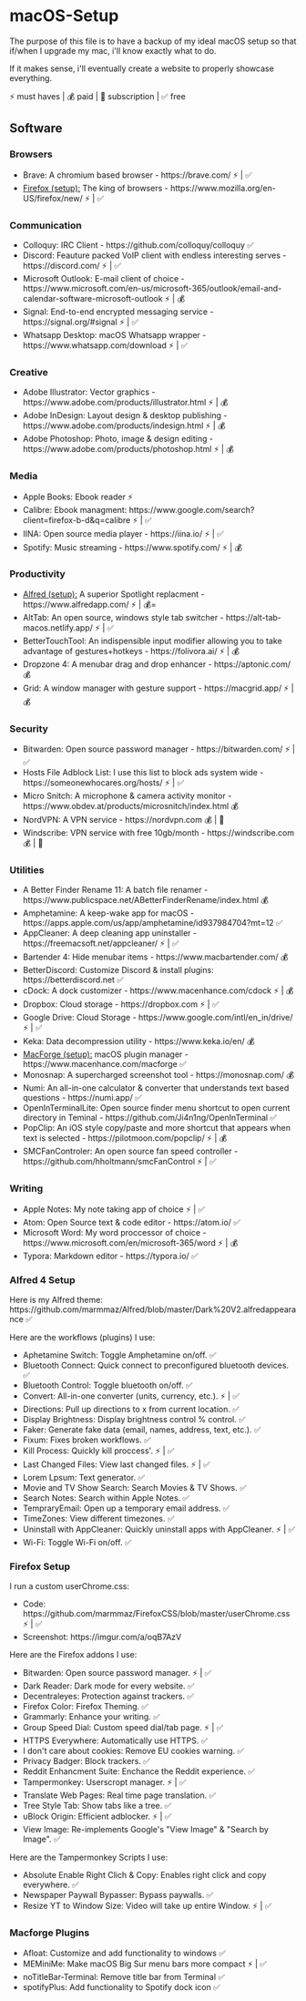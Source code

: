# macOS-Setup

The purpose of this file is to have a backup of my ideal macOS setup so that if/when I upgrade my mac, i'll know exactly what to do.

<p>If it makes sense, i'll eventually create a website to properly showcase everything.<br>

<p>⚡️ must haves |  💰 paid  |  🔄 subscription  |  ✅ free </p>

<h2>Software</h2>

<h3>Browsers</h3>
  <ul>
    <li>Brave: A chromium based browser - https://brave.com/ ⚡️ | ✅</li>
    <li> <a href="#firefox-1">Firefox (setup):</a> The king of browsers - https://www.mozilla.org/en-US/firefox/new/ ⚡️ | ✅</li>
  </ul>
  
<h3>Communication</h3>
<ul>
    <li>Colloquy: IRC Client - https://github.com/colloquy/colloquy ✅</li>
    <li>Discord: Feauture packed VoIP client with endless interesting serves - https://discord.com/ ⚡️ | ✅</li>
    <li>Microsoft Outlook: E-mail client of choice - https://www.microsoft.com/en-us/microsoft-365/outlook/email-and-calendar-software-microsoft-outlook ⚡️ | 💰</li>
    <li>Signal: End-to-end encrypted messaging service - https://signal.org/#signal ⚡️ | ✅</li>
    <li>Whatsapp Desktop: macOS Whatsapp wrapper - https://www.whatsapp.com/download ⚡️ | ✅</li>
</ul>

<h3>Creative</h3>
<ul>
   <li>Adobe Illustrator: Vector graphics - https://www.adobe.com/products/illustrator.html ⚡️ | 💰</li>
   <li>Adobe InDesign: Layout design & desktop publishing - https://www.adobe.com/products/indesign.html ⚡️ | 💰</li>
   <li>Adobe Photoshop: Photo, image & design editing - https://www.adobe.com/products/photoshop.html ⚡️ | 💰</li>
 </ul>
 
 <h3>Media</h3>
 <ul>
  <li>Apple Books: Ebook reader ⚡️ </li>
  <li>Calibre: Ebook managment: https://www.google.com/search?client=firefox-b-d&q=calibre ⚡️ | ✅</li>
  <li>IINA: Open source media player - https://iina.io/ ⚡️ | ✅</li>
  <li>Spotify: Music streaming - https://www.spotify.com/ ⚡️ | 💰</li>
  </ul>
   
<h3>Productivity</h3>
  <ul>
    <li> <a href="#alfred-1">Alfred (setup):</a> A superior Spotlight replacment - https://www.alfredapp.com/ ⚡️ | 💰=</li>
    <li>AltTab: An open source, windows style tab switcher - https://alt-tab-macos.netlify.app/ ⚡️ | ✅ </li>
    <li>BetterTouchTool: An indispensible input modifier allowing you to take advantage of gestures+hotkeys - https://folivora.ai/ ⚡️ | 💰</li>
    <li>Dropzone 4: A menubar drag and drop enhancer - https://aptonic.com/ 💰</li>
    <li>Grid: A window manager with gesture support - https://macgrid.app/ ⚡️ | 💰</li>
  </ul>
  
<h3>
<h3>Security</h3>
  <ul>
    <li>Bitwarden: Open source password manager - https://bitwarden.com/ ⚡️ | ✅</li>
    <li>Hosts File Adblock List: I use this list to block ads system wide - https://someonewhocares.org/hosts/ ⚡️ | ✅</li>
    <li>Micro Snitch: A microphone & camera activity monitor - https://www.obdev.at/products/microsnitch/index.html 💰</li>
    <li>NordVPN: A VPN service - https://nordvpn.com 💰 | 🔁</li>
    <li>Windscribe: VPN service with free 10gb/month - https://windscribe.com 💰 | 🔁</li>
  </ul>
  
  <h3>Utilities</h3>
  <ul>
    <li>A Better Finder Rename 11: A batch file renamer - https://www.publicspace.net/ABetterFinderRename/index.html 💰</li>
    <li>Amphetamine: A keep-wake app for macOS - https://apps.apple.com/us/app/amphetamine/id937984704?mt=12 ✅</li>
    <li>AppCleaner: A deep cleaning app uninstaller - https://freemacsoft.net/appcleaner/ ⚡️ | ✅</li>
    <li>Bartender 4: Hide menubar items - https://www.macbartender.com/ 💰</li>
    <li>BetterDiscord: Customize Discord & install plugins: https://betterdiscord.net ✅</li>
    <li>cDock: A dock customizer - https://www.macenhance.com/cdock ⚡️ | 💰</li>
    <li>Dropbox: Cloud storage - https://dropbox.com ⚡️ | ✅</li>
    <li>Google Drive: Cloud Storage - https://www.google.com/intl/en_in/drive/ ⚡️ | ✅</li>
    <li>Keka: Data decompression utility - https://www.keka.io/en/ 💰</li>
    <li><a href="#macforge-1">MacForge (setup):</a> macOS plugin manager - https://www.macenhance.com/macforge ✅</li>
    <li>Monosnap: A supercharged screenshot tool - https://monosnap.com/ 💰</li>
    <li>Numi: An all-in-one calculator & converter that understands text based questions - https://numi.app/ ✅</li>
    <li>OpenInTerminalLite: Open source finder menu shortcut to open current directory in Teminal - https://github.com/Ji4n1ng/OpenInTerminal ✅</li>
    <li>PopClip: An iOS style copy/paste and more shortcut that appears when text is selected - https://pilotmoon.com/popclip/ ⚡️ | 💰</li>
    <li>SMCFanControler: An open source fan speed controller - https://github.com/hholtmann/smcFanControl ⚡️ | ✅</li>
  </ul>
  
  <h3>Writing</h3>
  <ul>
    <li>Apple Notes: My note taking app of choice ⚡️ | ✅</li>
    <li>Atom: Open Source text & code editor - https://atom.io/ ✅</li>
    <li>Microsoft Word: My word proccessor of choice - https://www.microsoft.com/en/microsoft-365/word ⚡️ | 💰</li>
    <li>Typora: Markdown editor - https://typora.io/ ✅</li>
  </ul>
  
<h3 id="alfred-1">Alfred 4 Setup</h3>
<p>Here is my Alfred theme: https://github.com/marmmaz/Alfred/blob/master/Dark%20V2.alfredappearance ✅</p>
<p>Here are the workflows (plugins) I use:</p>
  <ul>
    <li>Aphetamine Switch: Toggle Amphetamine on/off. ✅</li>
    <li>Bluetooth Connect: Quick connect to preconfigured bluetooth devices. ✅</li>
    <li>Bluetooth Control: Toggle bluetooth on/off. ✅</li>
    <li>Convert: All-in-one converter (units, currency, etc.). ⚡️ | ✅</li>
    <li>Directions: Pull up directions to x from current location. ✅</li>
    <li>Display Brightness: Display brightness control % control. ✅</li>
    <li>Faker: Generate fake data (email, names, address, text, etc.). ✅</li>
    <li>Fixum: Fixes broken workflows. ✅</li>
    <li>Kill Process: Quickly kill proccess'. ⚡️ | ✅</li>
    <li>Last Changed Files: View last changed files. ⚡️ | ✅</li>
    <li>Lorem Lpsum: Text generator. ✅</li>
    <li>Movie and TV Show Search: Search Movies & TV Shows. ✅</li>
    <li>Search Notes: Search within Apple Notes. ✅</li>
    <li>TempraryEmail: Open up a temporary email address. ✅</li>
    <li>TimeZones: View different timezones. ✅</li>
    <li>Uninstall with AppCleaner: Quickly uninstall apps with AppCleaner. ⚡️ | ✅</li>
    <li>Wi-Fi: Toggle Wi-Fi on/off. ✅</li>
  </ul>
 
 <h3 id="firefox-1">Firefox Setup</h3>
 
 <p>I run a custom userChrome.css: <br>
  <ul>
    <li>Code: https://github.com/marmmaz/FirefoxCSS/blob/master/userChrome.css ⚡️ | ✅</li>
    <li>Screenshot: https://imgur.com/a/oqB7AzV</li>
  </ul>
    </p>
 
<p>Here are the Firefox addons I use:</p>
   <ul>
    <li>Bitwarden: Open source password manager. ⚡️ | ✅</li>
    <li>Dark Reader: Dark mode for every website. ✅</li>
    <li>Decentraleyes: Protection against trackers. ✅</li>
    <li>Firefox Color: Firefox Theming. ✅</li>
    <li>Grammarly: Enhance your writing. ✅</li>
    <li>Group Speed Dial: Custom speed dial/tab page. ⚡️ | ✅</li>
    <li>HTTPS Everywhere: Automatically use HTTPS. ✅</li>
    <li>I don't care about cookies: Remove EU cookies warning. ✅</li>
    <li>Privacy Badger: Block trackers. ✅</li>
    <li>Reddit Enhancment Suite: Enchance the Reddit experience. ✅</li>
    <li>Tampermonkey: Userscropt manager. ⚡️ | ✅</li>
    <li>Translate Web Pages: Real time page translation. ✅</li>
    <li>Tree Style Tab: Show tabs like a tree. ✅</li>
    <li>uBlock Origin: Efficient adblocker. ⚡️ | ✅</li>
    <li>View Image: Re-implements Google's "View Image" & "Search by Image". ✅</li>
   </ul>

<p>Here are the Tampermonkey Scripts I use:</p>
<ul>
  <li>Absolute Enable Right Clich & Copy: Enables right click and copy everywhere. ✅</li>
  <li>Newspaper Paywall Bypasser: Bypass paywalls. ✅</li>
  <li>Resize YT to Window Size: Video will take up entire Window. ⚡️ | ✅</li>
 </ul>
 
 <h3 id="macforge-1">Macforge Plugins</h3>
 
 <ul>
    <li>Afloat: Customize and add functionality to windows ✅</li>
    <li>MEMiniMe: Make macOS Big Sur menu bars more compact ⚡️ | ✅</li>
    <li>noTitleBar-Terminal: Remove title bar from Terminal ✅</li>
    <li>spotifyPlus: Add functionality to Spotify dock icon ✅</li>
  </ul>  

